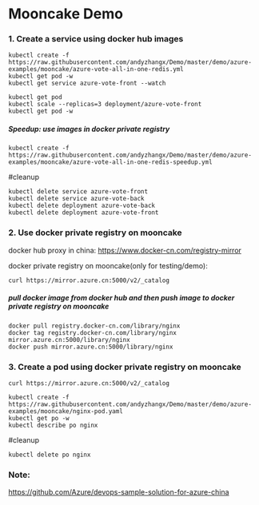 # Mooncake Demo
### 1. Create a service using docker hub images
```
kubectl create -f https://raw.githubusercontent.com/andyzhangx/Demo/master/demo/azure-examples/mooncake/azure-vote-all-in-one-redis.yml
kubectl get pod -w
kubectl get service azure-vote-front --watch

kubectl get pod
kubectl scale --replicas=3 deployment/azure-vote-front
kubectl get pod -w
```

##### Speedup: use images in docker private registry
```
kubectl create -f https://raw.githubusercontent.com/andyzhangx/Demo/master/demo/azure-examples/mooncake/azure-vote-all-in-one-redis-speedup.yml
```

#cleanup
```
kubectl delete service azure-vote-front
kubectl delete service azure-vote-back
kubectl delete deployment azure-vote-back
kubectl delete deployment azure-vote-front
```
### 2. Use docker private registry on mooncake
docker hub proxy in china: https://www.docker-cn.com/registry-mirror

docker private registry on mooncake(only for testing/demo): 
```
curl https://mirror.azure.cn:5000/v2/_catalog
```

##### pull docker image from docker hub and then push image to docker private registry on mooncake
```
docker pull registry.docker-cn.com/library/nginx
docker tag registry.docker-cn.com/library/nginx mirror.azure.cn:5000/library/nginx
docker push mirror.azure.cn:5000/library/nginx
```

### 3. Create a pod using docker private registry on mooncake
```
curl https://mirror.azure.cn:5000/v2/_catalog

kubectl create -f https://raw.githubusercontent.com/andyzhangx/Demo/master/demo/azure-examples/mooncake/nginx-pod.yaml
kubectl get po -w
kubectl describe po nginx
```

#cleanup
```
kubectl delete po nginx
```

### Note:
https://github.com/Azure/devops-sample-solution-for-azure-china
